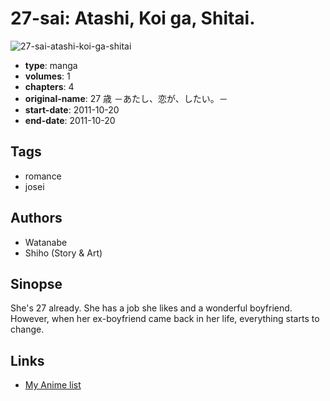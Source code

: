 # 27-sai: Atashi, Koi ga, Shitai.

![27-sai-atashi-koi-ga-shitai](https://cdn.myanimelist.net/images/manga/2/89323.jpg)

-   **type**: manga
-   **volumes**: 1
-   **chapters**: 4
-   **original-name**: 27 歳 －あたし、恋が、したい。－
-   **start-date**: 2011-10-20
-   **end-date**: 2011-10-20

## Tags

-   romance
-   josei

## Authors

-   Watanabe
-   Shiho (Story & Art)

## Sinopse

She's 27 already. She has a job she likes and a wonderful boyfriend. However, when her ex-boyfriend came back in her life, everything starts to change.

## Links

-   [My Anime list](https://myanimelist.net/manga/44609/27-sai__Atashi_Koi_ga_Shitai)
